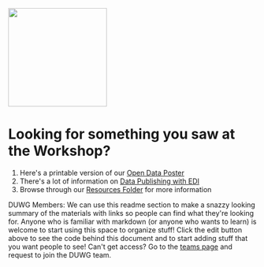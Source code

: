 <img src="https://github.com/InteragencyEcologicalProgram/Open-Data-Workshop/blob/master/images/datajourneyv2.jpg" width="200">


# Looking for something you saw at the Workshop?

1. Here's a printable version of our [Open Data Poster](https://github.com/InteragencyEcologicalProgram/Open-Data-Workshop/blob/master/resources/IEP%20Workshop%20Poster%20Open%20Data%2020190226.pdf)
1. There's a lot of information on [Data Publishing with EDI](https://github.com/InteragencyEcologicalProgram/IEP-to-EDI-Publishing)
1. Browse through our [Resources Folder](https://github.com/InteragencyEcologicalProgram/Open-Data-Workshop/blob/master/resources/) for more information


DUWG Members:
We can use this readme section to make a snazzy looking summary of the materials with links so people can find what they're looking for. Anyone who is familiar with markdown (or anyone who wants to learn) is welcome to start using this space to organize stuff!
Click the edit button above to see the code behind this document and to start adding stuff that you want people to see!
Can't get access? Go to the [teams page](https://github.com/orgs/InteragencyEcologicalProgram/teams) and request to join the DUWG team.
